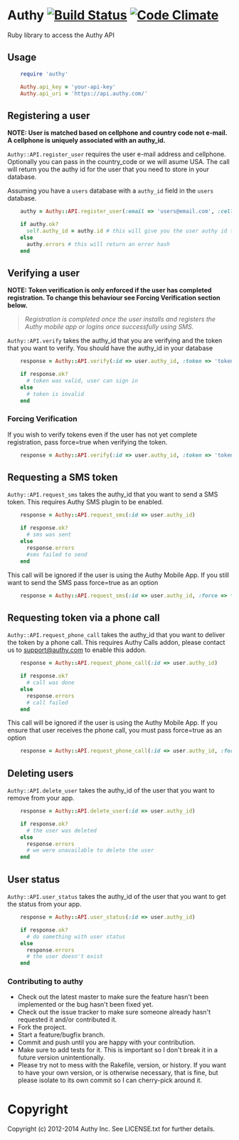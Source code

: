 # Authy [![Build Status](https://travis-ci.org/authy/authy-ruby.png?branch=master)](https://travis-ci.org/authy/authy-ruby) [![Code Climate](https://codeclimate.com/github/authy/authy-ruby.png)](https://codeclimate.com/github/authy/authy-ruby)

Ruby library to access the Authy API

## Usage

```ruby
    require 'authy'

    Authy.api_key = 'your-api-key'
    Authy.api_uri = 'https://api.authy.com/'
```

## Registering a user

__NOTE: User is matched based on cellphone and country code not e-mail.
A cellphone is uniquely associated with an authy_id.__


`Authy::API.register_user` requires the user e-mail address and cellphone. Optionally you can pass in the country_code or we will asume
USA. The call will return you the authy id for the user that you need to store in your database.

Assuming you have a `users` database with a `authy_id` field in the `users` database.

```ruby
    authy = Authy::API.register_user(:email => 'users@email.com', :cellphone => "111-111-1111", :country_code => "1")

    if authy.ok?
      self.authy_id = authy.id # this will give you the user authy id to store it in your database
    else
      authy.errors # this will return an error hash
    end
```

## Verifying a user


__NOTE: Token verification is only enforced if the user has completed registration. To change this behaviour see Forcing Verification section below.__

   >*Registration is completed once the user installs and registers the Authy mobile app or logins once successfully using SMS.*

`Authy::API.verify` takes the authy_id that you are verifying and the token that you want to verify. You should have the authy_id in your database

```ruby
    response = Authy::API.verify(:id => user.authy_id, :token => 'token-user-entered')

    if response.ok?
      # token was valid, user can sign in
    else
      # token is invalid
    end
```

### Forcing Verification

If you wish to verify tokens even if the user has not yet complete registration, pass force=true when verifying the token.

```ruby
    response = Authy::API.verify(:id => user.authy_id, :token => 'token-user-entered', :force => true)
```

## Requesting a SMS token

`Authy::API.request_sms` takes the authy_id that you want to send a SMS token. This requires Authy SMS plugin to be enabled.

```ruby
    response = Authy::API.request_sms(:id => user.authy_id)

    if response.ok?
      # sms was sent
    else
      response.errors
      #sms failed to send
    end
```

This call will be ignored if the user is using the Authy Mobile App. If you still want to send
the SMS pass force=true as an option

```ruby
    response = Authy::API.request_sms(:id => user.authy_id, :force => true)
```

## Requesting token via a phone call

`Authy::API.request_phone_call` takes the authy_id that you want to deliver the token by a phone call. This requires Authy Calls addon, please contact us to support@authy.com to enable this addon.

```ruby
    response = Authy::API.request_phone_call(:id => user.authy_id)

    if response.ok?
      # call was done
    else
      response.errors
      # call failed
    end
```

This call will be ignored if the user is using the Authy Mobile App. If you ensure that user receives the phone call, you must pass force=true as an option

```ruby
    response = Authy::API.request_phone_call(:id => user.authy_id, :force => true)
```

## Deleting users

`Authy::API.delete_user` takes the authy_id of the user that you want to remove from your app.

```ruby
    response = Authy::API.delete_user(:id => user.authy_id)

    if response.ok?
      # the user was deleted
    else
      response.errors
      # we were unavailable to delete the user
    end
```

## User status

`Authy::API.user_status` takes the authy_id of the user that you want to get the status from your app.

```ruby
    response = Authy::API.user_status(:id => user.authy_id)

    if response.ok?
      # do something with user status
    else
      response.errors
      # the user doesn't exist
    end
```

### Contributing to authy

* Check out the latest master to make sure the feature hasn't been implemented or the bug hasn't been fixed yet.
* Check out the issue tracker to make sure someone already hasn't requested it and/or contributed it.
* Fork the project.
* Start a feature/bugfix branch.
* Commit and push until you are happy with your contribution.
* Make sure to add tests for it. This is important so I don't break it in a future version unintentionally.
* Please try not to mess with the Rakefile, version, or history. If you want to have your own version, or is otherwise necessary, that is fine, but please isolate to its own commit so I can cherry-pick around it.

Copyright
==

Copyright (c) 2012-2014 Authy Inc. See LICENSE.txt for
further details.
